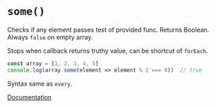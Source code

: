 # `some()`

Checks if any element passes test of provided func. Returns Boolean. Always `false` on empty array.

Stops when callback returns truthy value, can be shortcut of `forEach`.

```js
const array = [1, 2, 3, 4, 5]
console.log(array.some(element => element % 2 === 0))  // true
```

Syntax same as `every`.

[Documentation](https://developer.mozilla.org/en-US/docs/Web/JavaScript/Reference/Global_Objects/Array/some)
